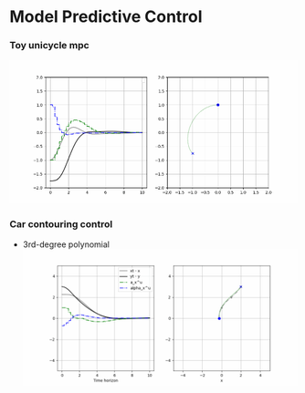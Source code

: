 # Model Predictive Control

### Toy unicycle mpc
![mpc](test_mpc.gif)

### Car contouring control
- 3rd-degree polynomial
![3_mpcc](test_mpcc.gif)